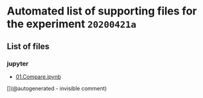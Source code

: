 # Automated list of supporting files for the __experiment `20200421a`__

## List of files

### jupyter

* [01.Compare.ipynb](/matty/LawA/comparatif/01.Compare.ipynb)


[](@autogenerated - invisible comment)